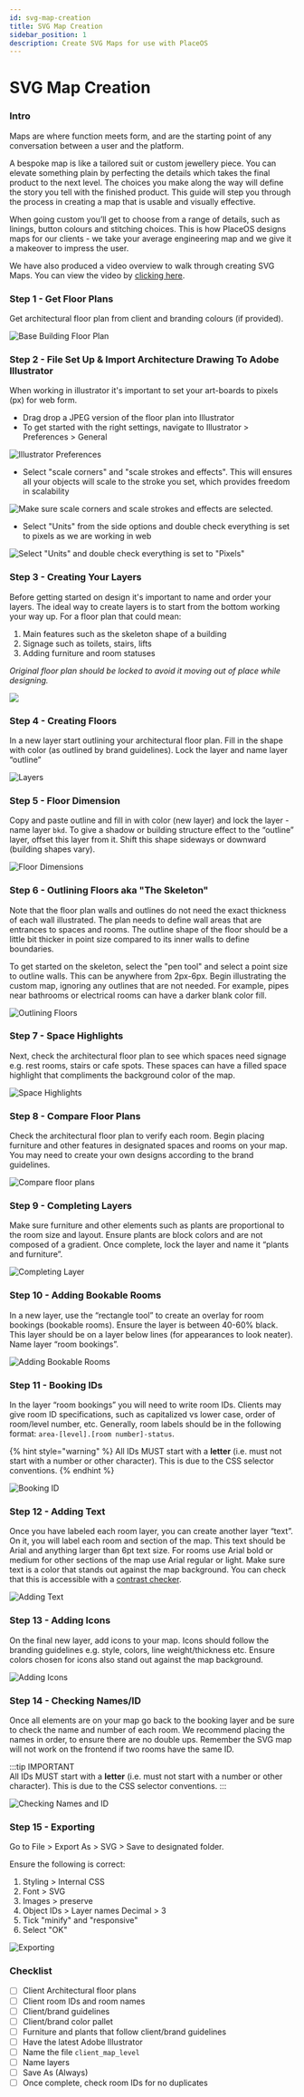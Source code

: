 ```yaml
---
id: svg-map-creation
title: SVG Map Creation
sidebar_position: 1
description: Create SVG Maps for use with PlaceOS
---
```


# SVG Map Creation

### Intro

Maps are where function meets form, and are the starting point of any conversation between a user and the platform.

A bespoke map is like a tailored suit or custom jewellery piece. You can elevate something plain by perfecting the details which takes the final product to the next level. The choices you make along the way will define the story you tell with the finished product. This guide will step you through the process in creating a map that is usable and visually effective.

When going custom you’ll get to choose from a range of details, such as linings, button colours and stitching choices. This is how PlaceOS designs maps for our clients - we take your average engineering map and we give it a makeover to impress the user.

We have also produced a video overview to walk through creating SVG Maps. You can view the video by [clicking here](https://fast.wistia.net/embed/channel/rtfrhz811w?wchannelid=rtfrhz811w\&wmediaid=mvxuo7btod).

### Step 1 - Get Floor Plans

Get architectural floor plan from client and branding colours (if provided).

![Base Building Floor Plan](assets/svg-maps/svg1.png)

### Step 2 - File Set Up & Import Architecture Drawing To Adobe Illustrator

When working in illustrator it's important to set your art-boards to pixels (px) for web form.

* Drag drop a JPEG version of the floor plan into Illustrator
* To get started with the right settings, navigate to Illustrator > Preferences > General

![Illustrator Preferences](assets/svg-maps/svg2.png)

* Select "scale corners" and "scale strokes and effects". This will ensures all your objects will scale to the stroke you set, which provides freedom in scalability

![Make sure scale corners and scale strokes and effects are selected.](assets/svg-maps/svg3.png)

* Select "Units" from the side options and double check everything is set to pixels as we are working in web

![Select "Units" and double check everything is set to "Pixels"](assets/svg-maps/svg4.png)

### Step 3 - Creating Your Layers

Before getting started on design it's important to name and order your layers. The ideal way to create layers is to start from the bottom working your way up. For a floor plan that could mean:

1. Main features such as the skeleton shape of a building
2. Signage such as toilets, stairs, lifts
3. Adding furniture and room statuses

&#x20;_Original floor plan should be locked to avoid it moving out of place while designing._

![](assets/svg-maps/svg5.png)

### Step 4 - Creating Floors

In a new layer start outlining your architectural floor plan. Fill in the shape with color (as outlined by brand guidelines). Lock the layer and name layer “outline”

![Layers](assets/svg-maps/svg6.png)

### Step 5 - Floor Dimension

Copy and paste outline and fill in with color (new layer) and lock the layer - name layer `bkd`. To give a shadow or building structure effect to the “outline” layer, offset this layer from it. Shift this shape sideways or downward (building shapes vary).

![Floor Dimensions](assets/svg-maps/svg7.png)

### Step 6 - Outlining Floors aka "The Skeleton"

Note that the floor plan walls and outlines do not need the exact thickness of each wall illustrated. The plan needs to define wall areas that are entrances to spaces and rooms. The outline shape of the floor should be a little bit thicker in point size compared to its inner walls to define boundaries.

To get started on the skeleton, select the "pen tool" and select a point size to outline walls. This can be anywhere from 2px-6px. Begin illustrating the custom map, ignoring any outlines that are not needed. For example, pipes near bathrooms or electrical rooms can have a darker blank color fill.

![Outlining Floors](assets/svg-maps/svg8.png)

### Step 7 - Space Highlights

Next, check the architectural floor plan to see which spaces need signage e.g. rest rooms, stairs or cafe spots. These spaces can have a filled space highlight that compliments the background color of the map.

![Space Highlights](assets/svg-maps/svg-step7.png)

### Step 8 - Compare Floor Plans

Check the architectural floor plan to verify each room. Begin placing furniture and other features in designated spaces and rooms on your map. You may need to create your own designs according to the brand guidelines.

![Compare floor plans](assets/svg-maps/svg12.png)

### Step 9 - Completing Layers

Make sure furniture and other elements such as plants are proportional to the room size and layout. Ensure plants are block colors and are not composed of a gradient. Once complete, lock the layer and name it “plants and furniture”.

![Completing Layer](assets/svg-maps/svg13.png)

### Step 10 - Adding Bookable Rooms

In a new layer, use the “rectangle tool” to create an overlay for room bookings (bookable rooms). Ensure the layer is between 40-60% black. This layer should be on a layer below lines (for appearances to look neater). Name layer “room bookings”.

![Adding Bookable Rooms](assets/svg-maps/svg14.png)

### Step 11 - Booking IDs

In the layer “room bookings” you will need to write room IDs. Clients may give room ID specifications, such as capitalized vs lower case, order of room/level number, etc. Generally, room labels should be in the following format: `area-[level].[room number]-status`.

{% hint style="warning" %}
All IDs MUST start with a **letter** (i.e. must not start with a number or other character). This is due to the CSS selector conventions.
{% endhint %}

![Booking ID](assets/svg-maps/svg15.png)

### Step 12 - Adding Text

Once you have labeled each room layer, you can create another layer “text”. On it, you will label each room and section of the map. This text should be Arial and anything larger than 6pt text size. For rooms use Arial bold or medium for other sections of the map use Arial regular or light. Make sure text is a color that stands out against the map background. You can check that this is accessible with a [contrast checker](https://webaim.org/resources/contrastchecker/).

![Adding Text](assets/svg-maps/svg16.png)

### Step 13 - Adding Icons

On the final new layer, add icons to your map. Icons should follow the branding guidelines e.g. style, colors, line weight/thickness etc. Ensure colors chosen for icons also stand out against the map background.

![Adding Icons](assets/svg-maps/svg17.png)

### Step 14 - Checking Names/ID

Once all elements are on your map go back to the booking layer and be sure to check the name and number of each room. We recommend placing the names in order, to ensure there are no double ups. Remember the SVG map will not work on the frontend if two rooms have the same ID.

:::tip IMPORTANT\
All IDs MUST start with a **letter** (i.e. must not start with a number or other character). This is due to the CSS selector conventions. :::

![Checking Names and ID](assets/svg-maps/svg19.png)

### Step 15 - Exporting

Go to File > Export As > SVG > Save to designated folder.

Ensure the following is correct:

1. Styling > Internal CSS
2. Font > SVG
3. Images > preserve
4. Object IDs > Layer names Decimal > 3
5. Tick "minify" and "responsive"
6. Select "OK"

![Exporting](assets/svg-maps/svg20.png)

### Checklist

* [ ] Client Architectural floor plans
* [ ] Client room IDs and room names
* [ ] Client/brand guidelines
* [ ] Client/brand color pallet
* [ ] Furniture and plants that follow client/brand guidelines
* [ ] Have the latest Adobe Illustrator
* [ ] Name the file `client_map_level`
* [ ] Name layers
* [ ] Save As (Always)
* [ ] Once complete, check room IDs for no duplicates
